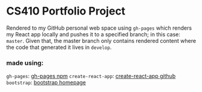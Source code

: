 # CS410 Portfolio Project

Rendered to my GitHub personal web space using `gh-pages` which renders my React app locally
and pushes it to a specified branch; in this case: `master`. Given that, the master branch only
contains rendered content where the code that generated it lives in `develop`.

### made using:

`gh-pages`: [gh-pages npm](https://www.npmjs.com/package/gh-pages)
`create-react-app`: [create-react-app github](https://github.com/facebook/create-react-app)
`bootstrap`: [bootstrap homepage](https://getbootstrap.com/)
